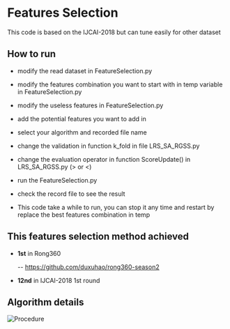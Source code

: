 # Features Selection
This code is based on the IJCAI-2018 but can tune easily for other dataset

## How to run
- modify the read dataset in FeatureSelection.py

- modify the features combination you want to start with in temp variable in FeatureSelection.py

- modify the useless features in FeatureSelection.py

- add the potential features you want to add in

- select your algorithm and recorded file name

- change the validation in function k_fold in file LRS_SA_RGSS.py

- change the evaluation operator in function ScoreUpdate() in LRS_SA_RGSS.py (> or <)

- run the FeatureSelection.py

- check the record file to see the result

- This code take a while to run, you can stop it any time and restart by replace the best features combination in temp

## This features selection method achieved

- **1st** in Rong360

   -- https://github.com/duxuhao/rong360-season2

- **12nd** in IJCAI-2018 1st round

## Algorithm details

![Procedure](https://github.com/duxuhao/Feature-Selection/blob/master/Procedure.png)

